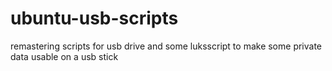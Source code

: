 ubuntu-usb-scripts
==================

remastering scripts for usb drive and some luksscript to make some private data usable on a usb stick

